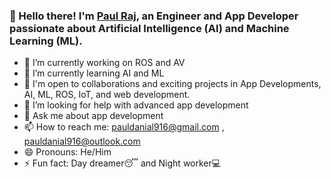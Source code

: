 ### 👋 Hello there! I'm [Paul Raj](https://github.com/Paulraj916), an Engineer and App Developer passionate about Artificial Intelligence (AI) and Machine Learning (ML).

- 🔭 I’m currently working on ROS and AV
- 🌱 I’m currently learning AI and ML
- 🤝 I'm open to collaborations and exciting projects in App Developments, AI, ML, ROS, IoT, and web development.
- 🤔 I’m looking for help with advanced app development
- 💬 Ask me about app development
- 📫 How to reach me: pauldanial916@gmail.com , pauldanial916@outlook.com
- 😄 Pronouns: He/Him
- ⚡ Fun fact: Day dreamer😴 and Night worker💻

